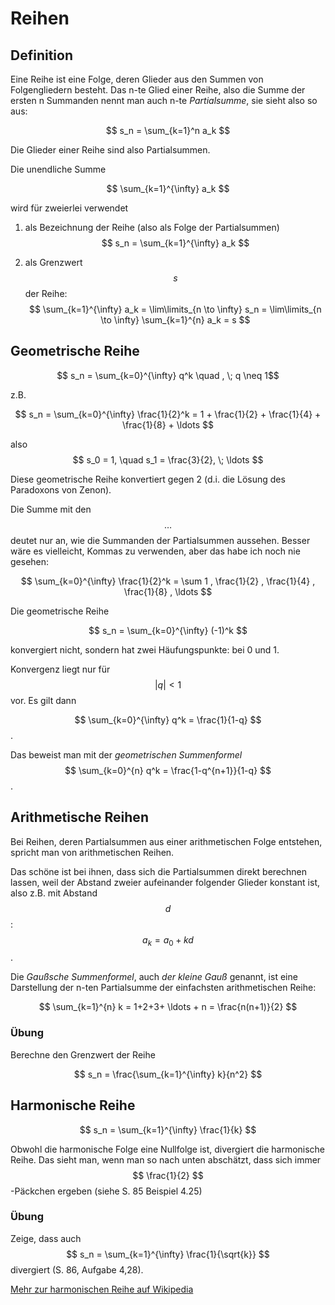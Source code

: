 # Reihen

## Definition
Eine Reihe ist eine Folge, deren Glieder aus den Summen von Folgengliedern besteht. Das n-te Glied einer Reihe, also die Summe der ersten n Summanden nennt man auch n-te *Partialsumme*, sie sieht also so aus:

$$ s_n = \sum_{k=1}^n a_k $$

Die Glieder einer Reihe sind also Partialsummen.

Die unendliche Summe

$$ \sum_{k=1}^{\infty} a_k $$

wird für zweierlei verwendet

1. als Bezeichnung der Reihe (also als Folge der Partialsummen) $$ s_n = \sum_{k=1}^{\infty} a_k $$

2. als Grenzwert $$ s $$ der Reihe: $$ \sum_{k=1}^{\infty} a_k = \lim\limits_{n \to \infty} s_n = \lim\limits_{n \to \infty} \sum_{k=1}^{n} a_k = s $$


## Geometrische Reihe

$$ s_n = \sum_{k=0}^{\infty} q^k  \quad , \; q \neq 1$$

z.B.

$$ s_n = \sum_{k=0}^{\infty} \frac{1}{2}^k = 1 + \frac{1}{2} + \frac{1}{4} + \frac{1}{8} + \ldots $$

also
$$ s_0 = 1, \quad s_1 = \frac{3}{2}, \; \ldots  $$

Diese geometrische Reihe konvertiert gegen 2 (d.i. die Lösung des Paradoxons von Zenon).

Die Summe mit den $$ \ldots $$ deutet nur an, wie die Summanden der Partialsummen aussehen. Besser wäre es vielleicht, Kommas zu verwenden, aber das habe ich noch nie gesehen:

$$ \sum_{k=0}^{\infty} \frac{1}{2}^k = \sum 1 , \frac{1}{2} , \frac{1}{4} , \frac{1}{8} , \ldots $$

Die geometrische Reihe

$$ s_n = \sum_{k=0}^{\infty} (-1)^k $$

konvergiert nicht, sondern hat zwei Häufungspunkte: bei 0 und 1.

Konvergenz liegt nur für $$ |q| <1 $$  vor. Es gilt dann

$$  \sum_{k=0}^{\infty} q^k  = \frac{1}{1-q} $$.

Das beweist man mit der *geometrischen Summenformel* $$ \sum_{k=0}^{n} q^k = \frac{1-q^{n+1}}{1-q}  $$.

## Arithmetische Reihen

Bei Reihen, deren Partialsummen aus einer arithmetischen Folge entstehen, spricht man von arithmetischen Reihen.

Das schöne ist bei ihnen, dass sich die Partialsummen direkt berechnen lassen, weil der Abstand zweier aufeinander folgender Glieder konstant ist, also z.B. mit Abstand $$d$$: $$ a_k = a_0 + kd $$ .

Die *Gaußsche Summenformel*, auch *der kleine Gauß* genannt, ist eine Darstellung der n-ten Partialsumme der einfachsten arithmetischen Reihe:

$$ \sum_{k=1}^{n} k = 1+2+3+ \ldots + n = \frac{n(n+1)}{2}  $$


### Übung
Berechne den Grenzwert der Reihe

$$ s_n = \frac{\sum_{k=1}^{\infty} k}{n^2}  $$


## Harmonische Reihe

$$ s_n = \sum_{k=1}^{\infty} \frac{1}{k}  $$

Obwohl die harmonische Folge eine Nullfolge ist, divergiert die harmonische Reihe. Das sieht man, wenn man so nach unten abschätzt, dass sich immer $$ \frac{1}{2} $$ -Päckchen ergeben (siehe S. 85 Beispiel 4.25)

### Übung
Zeige, dass auch $$ s_n = \sum_{k=1}^{\infty} \frac{1}{\sqrt{k}} $$ divergiert (S. 86, Aufgabe 4,28).

[Mehr zur harmonischen Reihe auf Wikipedia](https://de.wikipedia.org/wiki/Harmonische_Reihe)
